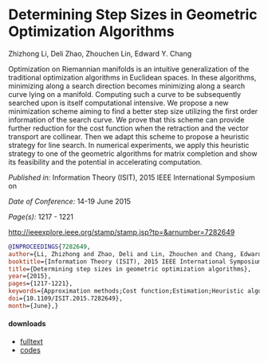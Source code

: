 # Determining Step Sizes in Geometric Optimization Algorithms

Zhizhong Li, Deli Zhao, Zhouchen Lin, Edward Y. Chang


Optimization on Riemannian manifolds is an intuitive generalization of the traditional 
optimization algorithms in Euclidean spaces. In these algorithms, minimizing along a 
search direction becomes minimizing along a search curve lying on a manifold. Computing 
such a curve to be subsequently searched upon is itself computational intensive. 
We propose a new minimization scheme aiming to find a better step size utilizing the 
first order information of the search curve. We prove that this scheme can provide 
further reduction for the cost function when the retraction and the vector transport 
are collinear. Then we adapt this scheme to propose a heuristic strategy for line search. 
In numerical experiments, we apply this heuristic strategy to one of the geometric 
algorithms for matrix completion and show its feasibility and the potential in 
accelerating computation.

*Published in:* Information Theory (ISIT), 2015 IEEE International Symposium on

*Date of Conference:* 14-19 June 2015

*Page(s):* 1217 - 1221

http://ieeexplore.ieee.org/stamp/stamp.jsp?tp=&arnumber=7282649

```bibtex
@INPROCEEDINGS{7282649, 
author={Li, Zhizhong and Zhao, Deli and Lin, Zhouchen and Chang, Edward Y.}, 
booktitle={Information Theory (ISIT), 2015 IEEE International Symposium on}, 
title={Determining step sizes in geometric optimization algorithms}, 
year={2015}, 
pages={1217-1221}, 
keywords={Approximation methods;Cost function;Estimation;Heuristic algorithms;Manifolds;Minimization}, 
doi={10.1109/ISIT.2015.7282649}, 
month={June},}
```

#### downloads
* [fulltext](https://github.com/innerlee/Publications/raw/master/papers/2015%20ISIT%3B%20Determining%20Step%20Sizes%20in%20Geometric%20Optimization%3B%20Zhizhong%20Li%2C%20Deli%20Zhao%2C%20Zhouchen%20Lin%2C%20Edward%20Y.%20Chang/2015%20ISIT%20-%20fulltext.pdf)
* [codes](https://github.com/innerlee/Publications/raw/master/papers/2015%20ISIT%3B%20Determining%20Step%20Sizes%20in%20Geometric%20Optimization%3B%20Zhizhong%20Li%2C%20Deli%20Zhao%2C%20Zhouchen%20Lin%2C%20Edward%20Y.%20Chang/codes.zip)
